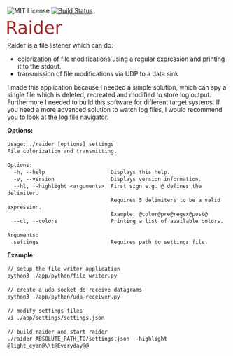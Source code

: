 ![MIT License](https://img.shields.io/github/license/mashape/apistatus.svg)
[![Build Status](https://travis-ci.org/AHeimberger/Raider.svg?branch=develop)](https://travis-ci.org/AHeimberger/Raider)

![header](./documentation/header.png)

Raider is a file listener which can do:
- colorization of file modifications using a regular expression and printing it to the stdout.
- transmission of file modifications via UDP to a data sink

I made this application because I needed a simple solution, which can spy a single file which is deleted, recreated and modified to store log output. Furthermore I needed to build this software for different target systems. If you need a more advanced solution to watch log files, I would recommend you to look at [the log file navigator](http://lnav.org/).


**Options:**
```
Usage: ./raider [options] settings
File colorization and transmitting.

Options:
  -h, --help                     Displays this help.
  -v, --version                  Displays version information.
  --hl, --highlight <arguments>  First sign e.g. @ defines the delimiter.
                                 Requires 5 delimiters to be a valid expression.
                                 Example: @color@pre@regex@post@
  --cl, --colors                 Printing a list of available colors.

Arguments:
  settings                       Requires path to settings file.

```

**Example:**
```
// setup the file writer application
python3 ./app/python/file-writer.py

// create a udp socket do receive datagrams
python3 ./app/python/udp-receiver.py

// modify settings files
vi ./app/settings/settings.json

// build raider and start raider
./raider ABSOLUTE_PATH_TO/settings.json --highlight @light_cyan@\\t@Everyday@@
```
